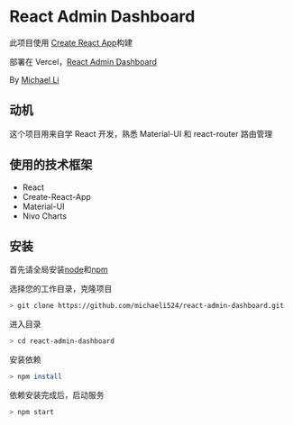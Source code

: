 # React Admin Dashboard

此项目使用 [Create React App](https://github.com/facebook/create-react-app)构建

部署在 Vercel，[React Admin Dashboard](https://react-admin-dashboard-mikoli524.vercel.app/)

By [Michael Li](https://github.com/michaeli524)

## 动机

这个项目用来自学 React 开发，熟悉 Material-UI 和 react-router 路由管理

## 使用的技术框架

- React
- Create-React-App
- Material-UI
- Nivo Charts

## 安装

首先请全局安装[node](http://nodejs.org)和[npm](https://npmjs.com)

选择您的工作目录，克隆项目

```sh
> git clone https://github.com/michaeli524/react-admin-dashboard.git
```

进入目录

```sh
> cd react-admin-dashboard
```

安装依赖

```sh
> npm install
```

依赖安装完成后，启动服务

```sh
> npm start
```
